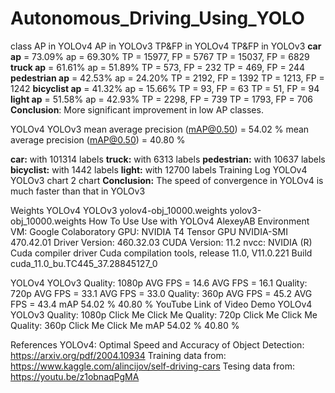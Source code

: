 # Autonomous_Driving_Using_YOLO

class	AP in YOLOv4	AP in YOLOv3	TP&FP in YOLOv4	TP&FP in YOLOv3
**car	ap** = 73.09%	ap = 69.30%	TP = 15977, FP = 5767	TP = 15037, FP = 6829
**truck	ap** = 61.61%	ap = 51.89%	TP = 573, FP = 232	TP = 469, FP = 244
**pedestrian	ap** = 42.53%	ap = 24.20%	TP = 2192, FP = 1392	TP = 1213, FP = 1242
**bicyclist	ap** = 41.32%	ap = 15.66%	TP = 93, FP = 63	TP = 51, FP = 94
**light	ap** = 51.58%	ap = 42.93%	TP = 2298, FP = 739	TP = 1793, FP = 706
**Conclusion**: More significant improvement in low AP classes.

YOLOv4	YOLOv3
mean average precision (mAP@0.50) = 54.02 %	mean average precision (mAP@0.50) = 40.80 %


**car:** with 101314 labels
**truck:** with 6313 labels
**pedestrian:** with 10637 labels
**bicyclist:** with 1442 labels
**light:** with 12700 labels
Training Log
YOLOv4	YOLOv3
chart 2	chart
**Conclusion:** The speed of convergence in YOLOv4 is much faster than that in YOLOv3

Weights
YOLOv4	YOLOv3
yolov4-obj_10000.weights	yolov3-obj_10000.weights
How To Use
Use with YOLOv4 AlexeyAB
Environment
VM: Google Colaboratory
GPU: NVIDIA T4 Tensor GPU
NVIDIA-SMI 470.42.01 Driver Version: 460.32.03 CUDA Version: 11.2
nvcc: NVIDIA (R) Cuda compiler driver
Cuda compilation tools, release 11.0, V11.0.221
Build cuda_11.0_bu.TC445_37.28845127_0

YOLOv4	YOLOv3
Quality: 1080p	AVG FPS = 14.6	AVG FPS = 16.1
Quality: 720p	AVG FPS = 33.1	AVG FPS = 33.0
Quality: 360p	AVG FPS = 45.2	AVG FPS = 43.4
mAP	54.02 %	40.80 %
YouTube Link of Video Demo
YOLOv4	YOLOv3
Quality: 1080p	Click Me	Click Me
Quality: 720p	Click Me	Click Me
Quality: 360p	Click Me	Click Me
mAP	54.02 %	40.80 %

References
YOLOv4: Optimal Speed and Accuracy of Object Detection: https://arxiv.org/pdf/2004.10934
Training data from: https://www.kaggle.com/alincijov/self-driving-cars
Tesing data from: https://youtu.be/z1obnaqPgMA
